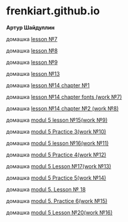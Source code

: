 # frenkiart.github.io

<b>Артур Шайдуллин</b>

домашка <a href=https://frenkiart.github.io/my_work2/index.html>lesson №7</a>

домашка <a href=https://frenkiart.github.io/my_work3/index.html>lesson №8</a>

домашка <a href=https://frenkiart.github.io/my_work4/index.html>lesson №9</a>

домашка <a href=https://frenkiart.github.io/my_work5/index.html>lesson №13</a>

домашка <a href=https://frenkiart.github.io/my_work6/index.html>lesson №14 chapter №1</a>

домашка <a href=https://frenkiart.github.io/my_work7/index.html>lesson №14 chapter fonts (work №7)</a>

домашка <a href=https://frenkiart.github.io/my_work8/index.html>lesson №14 chapter №2 (work №8)</a>

домашка <a href=https://frenkiart.github.io/my_work9/index.html>modul 5 lesson №15(work №9)</a>

домашка <a href=https://frenkiart.github.io/my_work10/index.html>modul 5 Practice 3(work №10)</a>

домашка <a href=https://frenkiart.github.io/my_work11/index.html>modul 5 lesson №16(work №11)</a>

домашка <a href=https://frenkiart.github.io/my_work12/index.html>modul 5 Practice 4(work №12)</a>

домашка <a href=https://frenkiart.github.io/my_work13/index.html>modul 5 Lesson №17(work №13)</a>

домашка <a href=https://frenkiart.github.io/my_work14/index.html>modul 5 Practice 5(work №14)</a>

домашка <a href=https://frenkiart.github.io/modul%205.%20Lesson%20%E2%84%96%2018/index2.html>modul 5. Lesson № 18</a>

домашка <a href=https://frenkiart.github.io/my_work15/index.html>modul 5. Practice 6(work №15)</a>

домашка <a href=https://frenkiart.github.io/my_work16/index.html>modul 5 Lesson №20(work №16)</a>
